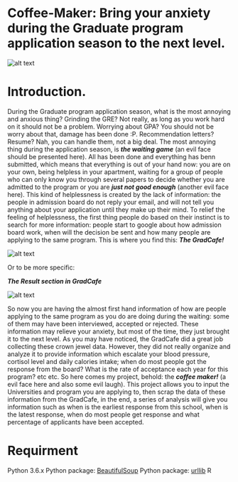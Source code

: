 # Coffee-Maker: Bring your anxiety during the Graduate program application season to the next level.
![alt text](http://patentimages.storage.googleapis.com/US7543526B1/US07543526-20090609-D00005.png)
# Introduction.
During the Graduate program application season, what is the most annoying and anxious thing?
Grinding the GRE? Not really, as long as you work hard on it should not be a problem.
Worrying about GPA? You should not be worry about that, damage has been done :P.
Recommendation letters? Resume? Nah, you can handle them, not a big deal.
The most annoying thing during the application season, is **_the waiting game_** (an evil face should be presented here).
All has been done and everything has benn submitted, which means that everything is out of your hand now: you are on your own, being helpless in your apartment, waiting for a group of people who can only know you through several papers to decide whether you are admitted to the program or you are **_just not good enough_** (another evil face here).
This kind of helplessness is created by the lack of information: the people in admission board do not reply your email, and will not tell you anything about your application until they make up their mind. To relief the feeling of helplessness, the first thing people do based on their instinct is to search for more information: people start to google about how admission board work, when will the decision be sent and how many people are applying to the same program. This is where you find this:
**_The GradCafe!_**


![alt text](https://thegradcafe.com/images/logo.png)


Or to be more specific:

**_The Result section in GradCafe_**


![alt text](http://user-image.logdown.io/user/5474/blog/5498/post/255721/v7mdmiB2Slm6ChEmzMGD_blog-gradcafe.png)



So now you are having the almost first hand information of how are people applying to the same program as you do are doing during the waiting: some of them may have been interviewed, accepted or rejected. These information may relieve your anxiety, but most of the time, they just brought it to the next level.
As you may have noticed, the GradCafe did a great job collecting these crown jewel data. However, they did not really organize and analyze it to provide information which escalate your blood pressure, cortisol level and daily calories intake; when do most people got the response from the board? What is the rate of acceptance each year for this program? etc etc.
So here comes my project, behold: the **_coffee maker!_** (a evil face here and also some evil laugh).
This project allows you to input the Universities and program you are applying to, then scrap the data of these information from the GradCafe, in the end, a series of analysis will give you information such as when is the earliest response from this school, when is the latest response, when do most people get response and what percentage of applicants have been accepted.

# Requirment
Python 3.6.x 
Python package: [BeautifulSoup](https://www.crummy.com/software/BeautifulSoup/)
Python package: [urllib](https://docs.python.org/3/library/urllib.html)
R



